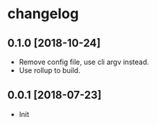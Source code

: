 # changelog

## 0.1.0 [2018-10-24]

- Remove config file, use cli argv instead.
- Use rollup to build.

## 0.0.1 [2018-07-23]

- Init

